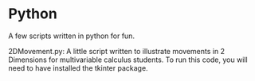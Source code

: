 # Python
A few scripts written in python for fun. 

2DMovement.py: A little script written to illustrate movements in 2 Dimensions for multivariable calculus students. 
To run this code, you will need to have installed the tkinter package. 
